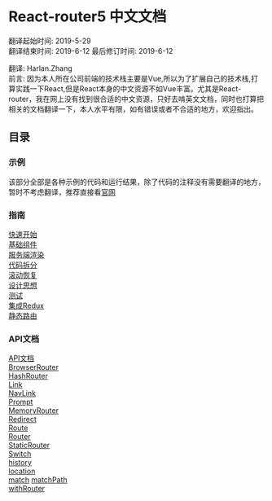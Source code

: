 # React-router5 中文文档
翻译起始时间: 2019-5-29  
翻译结束时间: 2019-6-12
最后修订时间: 2019-6-12

翻译: Harlan.Zhang  
前言: 因为本人所在公司前端的技术栈主要是Vue,所以为了扩展自己的技术栈,打算实践一下React,但是React本身的中文资源不如Vue丰富。尤其是React-router，我在网上没有找到很合适的中文资源，只好去啃英文文档，同时也打算把相关的文档翻译一下，本人水平有限，如有错误或者不合适的地方，欢迎指出。  

## 目录
### 示例
该部分全部是各种示例的代码和运行结果，除了代码的注释没有需要翻译的地方，暂时不考虑翻译，推荐直接看[官网](https://reacttraining.com/react-router/web/example/basic)
### 指南
[快速开始](https://github.com/Harlan-ZhangDongXing/React-router-chinese/blob/master/guides/Quick%20Start.md)  
[基础组件](https://github.com/Harlan-ZhangDongXing/React-router-chinese/blob/master/guides/Basic%20Components.md)  
[服务端渲染](https://github.com/Harlan-ZhangDongXing/React-router-chinese/blob/master/guides/Server%20Rendering.md)  
[代码拆分](https://github.com/Harlan-ZhangDongXing/React-router-chinese/blob/master/guides/code%20splitting.md)  
[滚动恢复](https://github.com/Harlan-ZhangDongXing/React-router-chinese/blob/master/guides/Scroll%20Restoration.md)  
[设计思想](https://github.com/Harlan-ZhangDongXing/React-router-chinese/blob/master/guides/Philosophy.md)  
[测试](https://github.com/Harlan-ZhangDongXing/React-router-chinese/blob/master/guides/Testting.md)   
[集成Redux](https://github.com/Harlan-ZhangDongXing/React-router-chinese/blob/master/guides/Redux%20Integration.md)  
[静态路由](https://github.com/Harlan-ZhangDongXing/React-router-chinese/blob/master/guides/Static%20Router.md)

### API文档
[API文档](https://github.com/Harlan-ZhangDongXing/React-router-chinese/blob/master/API/API.md)  
[BrowserRouter](https://github.com/Harlan-ZhangDongXing/React-router-chinese/blob/master/API/API.md#-browserrouter-)  
[HashRouter](https://github.com/Harlan-ZhangDongXing/React-router-chinese/blob/master/API/API.md#-hashrouter-)  
[Link](https://github.com/Harlan-ZhangDongXing/React-router-chinese/blob/master/API/API.md#-link-)  
[NavLink](https://github.com/Harlan-ZhangDongXing/React-router-chinese/blob/master/API/API.md#-navlink-)  
[Prompt](https://github.com/Harlan-ZhangDongXing/React-router-chinese/blob/master/API/API.md#-prompt-)  
[MemoryRouter](https://github.com/Harlan-ZhangDongXing/React-router-chinese/blob/master/API/API.md#-memoryrouter-)  
[Redirect](https://github.com/Harlan-ZhangDongXing/React-router-chinese/blob/master/API/API.md#-redirect-)  
[Route](https://github.com/Harlan-ZhangDongXing/React-router-chinese/blob/master/API/API.md#-route-)  
[Router](https://github.com/Harlan-ZhangDongXing/React-router-chinese/blob/master/API/API.md#-router-)  
[StaticRouter](https://github.com/Harlan-ZhangDongXing/React-router-chinese/blob/master/API/API.md#-staticrouter-)  
[Switch](https://github.com/Harlan-ZhangDongXing/React-router-chinese/blob/master/API/API.md#-switch-)  
[history](https://github.com/Harlan-ZhangDongXing/React-router-chinese/blob/master/API/API.md#history)  
[location](https://github.com/Harlan-ZhangDongXing/React-router-chinese/blob/master/API/API.md#location)  
[match](https://github.com/Harlan-ZhangDongXing/React-router-chinese/blob/master/API/API.md#match)
[matchPath](https://github.com/Harlan-ZhangDongXing/React-router-chinese/blob/master/API/API.md#matchpath)    
[withRouter](https://github.com/Harlan-ZhangDongXing/React-router-chinese/blob/master/API/API.md#withrouter)  



